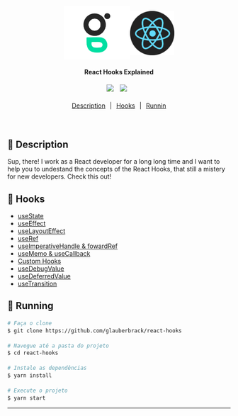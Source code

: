 
<h1 align="center" style="display:flex; align-items: center; justify-content: center">
    <img alt="glauberbrack" title="#glauberbrack" src=".github/logo.png" width="150px" />
    <img alt="glauberbrack" title="#glauberbrack" src=".github/reactjs.png" width="100px" />
</h1>



<h4 align="center" style="margin-bottom: 20px">
  React Hooks Explained
</h4>

<div align="center">
  <img src="https://img.shields.io/static/v1?label=React&message=18.2.0&color=61DAFB&logo=react" style="margin-right: 10px;" />
  <img src="https://img.shields.io/static/v1?label=Typescript&message=4.7.4&color=3178C6&logo=typescript" style="margin-right: 10px;" />
</div>

<p align="center" style="width: 100%; display: flex; flex-direction: row; justify-content: center; margin: 20px 0;">
  <a href="#rocket-techs" style="margin: 0 10px">Description</a> |
  <a href="#rocket-techs" style="margin: 0 10px">Hooks</a> |
  <a href="#notebook-running"style="margin: 0 10px">Runnin</a>
</p>
<br>

## :book: Description
Sup, there! I work as a React developer for a long long time and I want to help you to undestand the concepts of the React Hooks, that still a mistery for new developers. Check this out!  


## :rocket: Hooks

- [useState](https://github.com/glauberbrack/react-hooks/tree/feat/use-state)
- [useEffect](https://github.com/glauberbrack/react-hooks/tree/feat/use-effect)
- [useLayoutEffect](https://github.com/glauberbrack/react-hooks/tree/feat/use-effect)
- [useRef](https://github.com/glauberbrack/react-hooks/tree/feat/use-ref)
- [useImperativeHandle & fowardRef]()
- [useMemo & useCallback](https://github.com/glauberbrack/react-hooks/tree/feat/use-callback)
- [Custom Hooks]()
- [useDebugValue]()
- [useDeferredValue]()
- [useTransition]()


## :notebook: Running

```bash
# Faça o clone
$ git clone https://github.com/glauberbrack/react-hooks

# Navegue até a pasta do projeto
$ cd react-hooks

# Instale as dependências
$ yarn install

# Execute o projeto
$ yarn start
```

---

